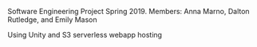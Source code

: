 Software Engineering Project Spring 2019. Members: Anna Marno, Dalton Rutledge, and Emily Mason

Using Unity and S3 serverless webapp hosting
